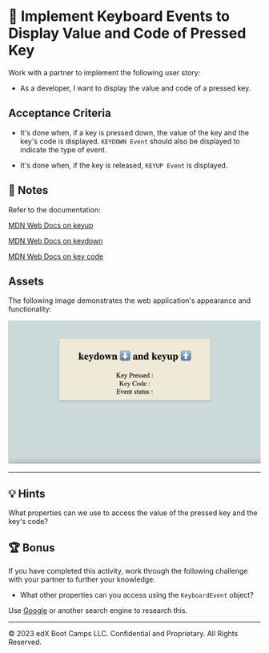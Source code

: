 # 📖 Implement Keyboard Events to Display Value and Code of Pressed Key

Work with a partner to implement the following user story:

- As a developer, I want to display the value and code of a pressed key.

## Acceptance Criteria

- It's done when, if a key is pressed down, the value of the key and the key's code is displayed. `KEYDOWN Event` should also be displayed to indicate the type of event.

- It's done when, if the key is released, `KEYUP Event` is displayed.

## 📝 Notes

Refer to the documentation:

[MDN Web Docs on keyup](https://developer.mozilla.org/en-US/docs/Web/API/Document/keyup_event)

[MDN Web Docs on keydown](https://developer.mozilla.org/en-US/docs/Web/API/Document/keydown_event)

[MDN Web Docs on key code](https://developer.mozilla.org/en-US/docs/Web/API/KeyboardEvent/code)

## Assets

The following image demonstrates the web application's appearance and functionality:

![The web app includes lines to display "Key Pressed", "Key Code", and "Event status".](./images/01-screenshot.png)

---

## 💡 Hints

What properties can we use to access the value of the pressed key and the key's code?

## 🏆 Bonus

If you have completed this activity, work through the following challenge with your partner to further your knowledge:

- What other properties can you access using the `KeyboardEvent` object?

Use [Google](https://www.google.com) or another search engine to research this.

---

© 2023 edX Boot Camps LLC. Confidential and Proprietary. All Rights Reserved.
